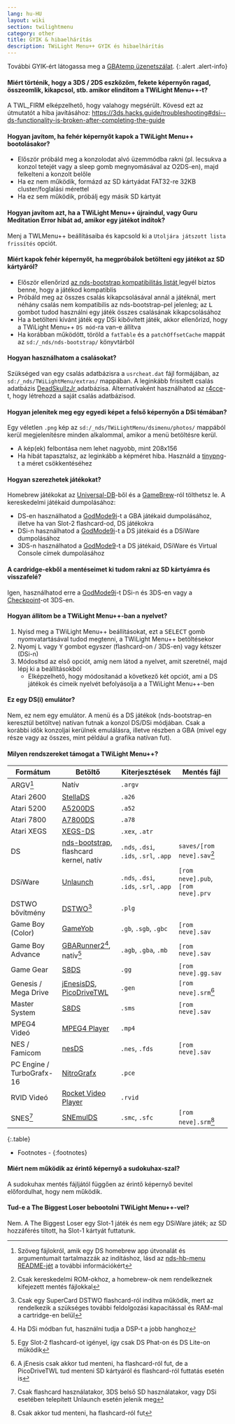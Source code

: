 ```yaml
---
lang: hu-HU
layout: wiki
section: twilightmenu
category: other
title: GYIK & hibaelhárítás
description: TWiLight Menu++ GYIK és hibaelhárítás
---
```


További GYIK-ért látogassa meg a [GBAtemp üzenetszálat](https://gbatemp.net/threads/ds-i-3ds-twilight-menu-gui-for-ds-i-games-and-ds-i-menu-replacement.472200/).
{:.alert .alert-info}

#### Miért történik, hogy a 3DS / 2DS eszközöm, fekete képernyőn ragad, összeomlik, kikapcsol, stb. amikor elindítom a TWiLight Menu++-t?
A TWL_FIRM elképzelhető, hogy valahogy megsérült. Kövesd ezt az útmutatót a hiba javításához: <https://3ds.hacks.guide/troubleshooting#dsi--ds-functionality-is-broken-after-completing-the-guide>

#### Hogyan javítom, ha fehér képernyőt kapok a TWiLight Menu++ bootolásakor?
- Először próbáld meg a konzolodat alvó üzemmódba rakni (pl. lecsukva a konzol tetejét vagy a sleep gomb megnyomásával az O2DS-en), majd felkelteni a konzolt belőle
- Ha ez nem működik, formázd az SD kártyádat FAT32-re 32KB cluster/foglalási mérettel
- Ha ez sem működik, próbálj egy másik SD kártyát

#### Hogyan javítom azt, ha a TWiLight Menu++ újraindul, vagy Guru Meditation Error hibát ad, amikor egy játékot indítok?
Menj a TWLMenu++ beállításaiba és kapcsold ki a `Utoljára játszott lista frissítés` opciót.

#### Miért kapok fehér képernyőt, ha megpróbálok betölteni egy játékot az SD kártyáról?
- Először ellenőrizd [az nds-bootstrap kompatibilitás listát ](https://docs.google.com/spreadsheets/d/1LRTkXOUXraTMjg1eedz_f7b5jiuyMv2x6e_jY_nyHSc/htmlview#gid=0) legyél biztos benne, hogy a játékod kompatiblis
- Próbáld meg az összes csalás kikapcsolásával annál a játéknál, mert néhány csalás nem kompatibilis az nds-bootstrap-pel jelenleg; az <kbd class="l">L</kbd> gombot tudod használni egy játék összes csalásának kikapcsolásához
- Ha a betölteni kívánt játék egy DSi kibővített játék, akkor ellenőrizd, hogy a TWiLight Menu++ `DS mód`-ra van-e állítva
- Ha korábban működött, töröld a `fatTable` és a `patchOffsetCache` mappát az `sd:/_nds/nds-bootstrap/` könyvtárból

#### Hogyan használhatom a csalásokat?
Szükséged van egy csalás adatbázisra a `usrcheat.dat` fájl formájában, az `sd:/_nds/TWiLightMenu/extras/` mappában. A leginkább frissített csalás adatbázis [DeadSkullzJr ](https://gbatemp.net/threads/deadskullzjrs-flashcart-cheat-databases.488711/) adatbázisa. Alternatívaként használhatod az [r4cce](http://hp.vector.co.jp/authors/VA013928/soft_en.html)-t, hogy létrehozd a saját csalás adatbázisod.

#### Hogyan jelenítek meg egy egyedi képet a felső képernyőn a DSi témában?
Egy véletlen `.png` kép az `sd:/_nds/TWiLightMenu/dsimenu/photos/` mappából kerül megjelenítésre minden alkalommal, amikor a menü betöltésre kerül.

- A kép(ek) felbontása nem lehet nagyobb, mint 208x156
- Ha hibát tapasztalsz, az leginkább a képméret hiba. Használd a [tinypng](https://tinypng.com)-t a méret csökkentéséhez

#### Hogyan szerezhetek játékokat?
Homebrew játékokat az [Universal-DB](https://db.universal-team.net/ds)-ből és a [GameBrew](https://www.gamebrew.org/wiki/List_of_DS_homebrew_applications)-ról tölthetsz le. A kereskedelmi játékaid dumpolásához:
- DS-en használhatod a [GodMode9i](https://github.com/DS-Homebrew/GodMode9i/releases)-t a GBA játékaid dumpolásához, illetve ha van Slot-2 flashcard-od, DS játékokra
- DSi-n használhatod a [GodMode9i](https://github.com/DS-Homebrew/GodMode9i/releases)-t a DS játékaid és a DSiWare dumpolásához
- 3DS-n használhatod a [GodMode9](https://github.com/d0k3/GodMode9/releases)-t a DS játékaid, DSiWare és Virtual Console címek dumpolásához

#### A cardridge-ekből a mentéseimet ki tudom rakni az SD kártyámra és visszafelé?
Igen, használhatod erre a [GodMode9i](https://github.com/DS-Homebrew/GodMode9i/releases)-t DSi-n és 3DS-en vagy a [Checkpoint](https://github.com/FlagBrew/Checkpoint/releases)-ot 3DS-en.

#### Hogyan állítom be a TWiLight Menu++-ban a nyelvet?
1. Nyisd meg a TWiLight Menu++ beállításokat, ezt a <kbd>SELECT</kbd> gomb nyomvatartásával tudod megtenni, a TWiLight Menu++ betöltésekor
1. Nyomj <kbd class="l">L</kbd> vagy <kbd class="face">Y</kbd> gombot egyszer (flashcard-on / 3DS-en) vagy kétszer (DSi-n)
1. Módosítsd az első opciót, amíg nem látod a nyelvet, amit szeretnél, majd lépj ki a beállításokból
   - Elképzelhető, hogy módosítanád a következő két opciót, ami a DS játékok és címeik nyelvét befolyásolja a a TWiLight Menu++-ben

#### Ez egy DS(i) emulátor?
Nem, ez nem egy emulátor. A menü és a DS játékok (nds-bootstrap-en keresztül betöltve) natívan futnak a konzol DS/DSi módjában. Csak a korábbi idők konzoljai kerülnek emulálásra, illetve részben a GBA (mivel egy része vagy az összes, mint például a grafika natívan fut).

#### Milyen rendszereket támogat a TWiLight Menu++?

| Formátum                  | Betöltő                                         | Kiterjesztések                         | Mentés fájl                        |
| ------------------------- | ----------------------------------------------- | -------------------------------------- | ---------------------------------- |
| ARGV[^1]                  | Natív                                           | `.argv`                                |                                    |
| Atari 2600                | [StellaDS][stellads]                            | `.a26`                                 |                                    |
| Atari 5200                | [A5200DS][a5200ds]                              | `.a52`                                 |                                    |
| Atari 7800                | [A7800DS][a7800ds]                              | `.a78`                                 |                                    |
| Atari XEGS                | [XEGS-DS][xegs-ds]                              | `.xex`, `.atr`                         |                                    |
| DS                        | [nds-bootstrap][ndsbs], flashcard kernel, natív | `.nds`, `.dsi`, `.ids`, `.srl`, `.app` | `saves/[rom neve].sav`[^2]         |
| DSiWare                   | [Unlaunch][unlaunch]                            | `.nds`, `.dsi`, `.ids`, `.srl`, `.app` | `[rom neve].pub`, `[rom neve].prv` |
| DSTWO bővítmény           | [DSTWO][dstwo][^3]                              | `.plg`                                 |                                    |
| Game Boy (Color)          | [GameYob][gameyob]                              | `.gb`, `.sgb`, `.gbc`                  | `[rom neve].sav`                   |
| Game Boy Advance          | [GBARunner2][gbarunner2][^4], natív[^5]         | `.agb`, `.gba`, `.mb`                  | `[rom neve].sav`                   |
| Game Gear                 | [S8DS][s8ds]                                    | `.gg`                                  | `[rom neve].gg.sav`                |
| Genesis / Mega Drive      | [jEnesisDS][jenesis], [PicoDriveTWL][pdtwl]     | `.gen`                                 | `[rom neve].srm`[^6]               |
| Master System             | [S8DS][s8ds]                                    | `.sms`                                 | `[rom neve].sav`                   |
| MPEG4 Videó               | [MPEG4 Player][mpeg4player]                     | `.mp4`                                 |                                    |
| NES / Famicom             | [nesDS][nesds]                                  | `.nes`, `.fds`                         | `[rom neve].sav`                   |
| PC Engine / TurboGrafx-16 | [NitroGrafx][nitrografx]                        | `.pce`                                 |                                    |
| RVID Videó                | [Rocket Video Player][rvidplayer]               | `.rvid`                                |                                    |
| SNES[^7]                  | [SNEmulDS][snemulds]                            | `.smc`, `.sfc`                         | `[rom neve].srm`[^8]               |
{:.table}

- Footnotes -
{:footnotes}

#### Miért nem működik az érintő képernyő a sudokuhax-szal?
A sudokuhax mentés fájljától függően az érintő képernyő bevitel előfordulhat, hogy nem működik.

#### Tud-e a The Biggest Loser bebootolni TWiLight Menu++-vel?
Nem. A The Biggest Loser egy Slot-1 játék és nem egy DSiWare játék; az SD hozzáférés tiltott, ha Slot-1 kártyát futtatunk.

[^1]: Szöveg fájlokról, amik egy DS homebrew app útvonalát és argumentumait tartalmazzák az indításhoz, lásd az [nds-hb-menu README-jét](https://github.com/devkitPro/nds-hb-menu#passing-arguments) a további információkért
[^2]: Csak kereskedelmi ROM-okhoz, a homebrew-ok nem rendelkeznek kifejezett mentés fájlokkal
[^3]: Csak egy SuperCard DSTWO flashcard-ról indítva működik, mert az rendelkezik a szükséges további feldolgozási kapacitással és RAM-mal a cartridge-en belül
[^4]: Ha DSi módban fut, használni tudja a DSP-t a jobb hanghoz
[^5]: Egy Slot-2 flashcard-ot igényel, így csak DS Phat-on és DS Lite-on működik
[^6]: A jEnesis csak akkor tud menteni, ha flashcard-ról fut, de a PicoDriveTWL tud menteni SD kártyáról és flashcard-ról futtatás esetén is
[^7]: Csak flashcard használatakor, 3DS belső SD használatakor, vagy DSi esetében telepített Unlaunch esetén jelenik meg
[^8]: Csak akkor tud menteni, ha flashcard-ról fut

[a5200ds]: https://github.com/wavemotion-dave/A5200DS
[a7800ds]: https://github.com/wavemotion-dave/A7800DS
[dstwo]: http://eng.supercard.sc
[gameyob]: https://github.com/Drenn1/GameYob
[gbarunner2]: https://github.com/Gericom/GBARunner2
[jenesis]: https://www.gamebrew.org/wiki/JEnesisDS
[mpeg4player]: https://gbatemp.net/threads/544095
[ndsbs]: https://github.com/DS-Homebrew/nds-bootstrap
[nesds]: https://github.com/DS-Homebrew/NesDS
[nitrografx]: https://www.gamebrew.org/wiki/NitroGrafx
[pdtwl]: https://github.com/DS-Homebrew/PicoDriveTWL
[rvidplayer]: https://gbatemp.net/threads/539163
[s8ds]: https://www.gamebrew.org/wiki/S8DS
[snemulds]: https://www.gamebrew.org/wiki/SNEmulDS
[stellads]: https://github.com/wavemotion-dave/StellaDS
[unlaunch]: https://problemkaputt.de/unlaunch.htm
[xegs-ds]: https://github.com/wavemotion-dave/XEGS-DS
